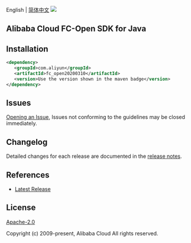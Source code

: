 English | [简体中文](README-CN.md)
![](https://aliyunsdk-pages.alicdn.com/icons/AlibabaCloud.svg)

## Alibaba Cloud FC-Open SDK for Java

## Installation

```xml
<dependency>
   <groupId>com.aliyun</groupId>
   <artifactId>fc_open20200310</artifactId>
   <version>Use the version shown in the maven badge</version>
</dependency>
```

## Issues
[Opening an Issue](https://github.com/aliyun/alibabacloud-sdk/issues/new), Issues not conforming to the guidelines may be closed immediately.

## Changelog
Detailed changes for each release are documented in the [release notes](./ChangeLog.txt).

## References
* [Latest Release](https://github.com/aliyun/alibabacloud-sdk/tree/master/java)

## License
[Apache-2.0](http://www.apache.org/licenses/LICENSE-2.0)

Copyright (c) 2009-present, Alibaba Cloud All rights reserved.